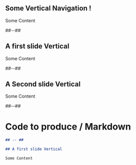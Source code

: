 ## Some Vertical Navigation !

Some Content

##--##

## A first slide Vertical

Some Content

##--##

## A Second slide Vertical

Some Content

##--##

<!-- .slide: class="with-code" -->

# Code to produce / Markdown

```markdown
## -- ##

## A first slide Vertical

Some Content
```
<!-- .element: class="big-code" -->
